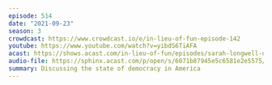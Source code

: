 ```yaml
---
episode: 514
date: "2021-09-23"
season: 3
crowdcast: https://www.crowdcast.io/e/in-lieu-of-fun-episode-142
youtube: https://www.youtube.com/watch?v=yibdS6TiAFA
acast: https://shows.acast.com/in-lieu-of-fun/episodes/sarah-longwell-on-her-snazzy-new-podcast
audio-file: https://sphinx.acast.com/p/open/s/6071b87945e5c6581e2e5575/e/614e36323ec8840014f7607d/media.mp3
summary: Discussing the state of democracy in America
---
```

